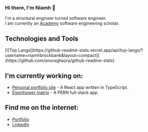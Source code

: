 <h3>Hi there, I'm Niamh 👋</h3>
I'm a structural engineer turned software engineer. 
<br>I am currently an <a href='https://academy.tech/'>Academy</a> software engineering scholar.

<h2>Technologies and Tools</h2>
[![Top Langs](https://github-readme-stats.vercel.app/api/top-langs/?username=niamhbrockbank&layout=compact)](https://github.com/anuraghazra/github-readme-stats)

<h2>I'm currently working on:</h2>
<ul>
  <li><a href='https://niamh-brockbank.netlify.app'/>Personal portfolio site</a> - A React app written in TypeScript.</li>
  <li><a href='https://priorities-measure.netlify.app/'>Eisenhower matrix</a> - A PERN full-stack app.</li>
</ul>

<h2>Find me on the internet:</h2>
<ul>
  <li><a href='https://niamh-brockbank.netlify.app'>Portfolio</a></li>
  <li><a href='https://www.linkedin.com/in/niamh-brockbank/'>LinkedIn</a></li>
</ul>

<!---
niamhbrockbank/niamhbrockbank is a ✨ special ✨ repository because its `README.md` (this file) appears on your GitHub profile.
You can click the Preview link to take a look at your changes.
--->
